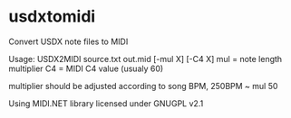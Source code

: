 # usdxtomidi
Convert USDX note files to MIDI

Usage:
USDX2MIDI source.txt out.mid [-mul X] [-C4 X]
mul = note length multiplier
C4 = MIDI C4 value (usualy 60)

multiplier should be adjusted according to song BPM, 250BPM ~ mul 50

Using MIDI.NET library licensed under GNUGPL v2.1

